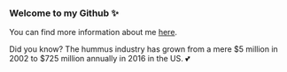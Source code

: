 ### Welcome to my Github ✨

You can find more information about me [here](https://christopherkade.com/).

Did you know? The hummus industry has grown from a mere $5 million in 2002 to $725 million annually in 2016 in the US. :two_hearts:
